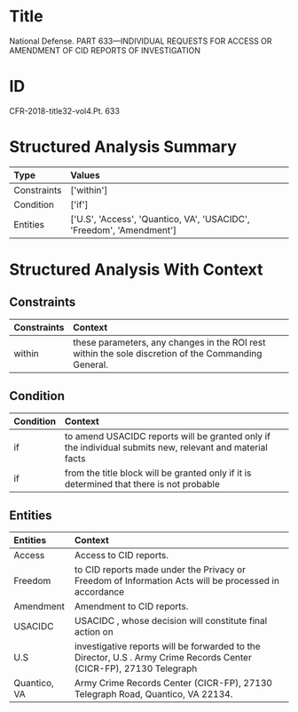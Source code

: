 # Title

 National Defense. PART 633—INDIVIDUAL REQUESTS FOR ACCESS OR AMENDMENT OF CID REPORTS OF INVESTIGATION


# ID

 CFR-2018-title32-vol4.Pt. 633


# Structured Analysis Summary

| Type        | Values                                                               |
|:------------|:---------------------------------------------------------------------|
| Constraints | ['within']                                                           |
| Condition   | ['if']                                                               |
| Entities    | ['U.S', 'Access', 'Quantico, VA', 'USACIDC', 'Freedom', 'Amendment'] |


# Structured Analysis With Context

 


## Constraints

| Constraints   | Context                                                                                              |
|:--------------|:-----------------------------------------------------------------------------------------------------|
| within        | these parameters, any changes in the ROI rest within  the sole discretion of the Commanding General. |


## Condition

| Condition   | Context                                                                                                  |
|:------------|:---------------------------------------------------------------------------------------------------------|
| if          | to amend USACIDC reports will be granted only if the individual submits new, relevant and material facts |
| if          | from the title block will be granted only if it is determined that there is not probable                 |


## Entities

| Entities     | Context                                                                                                             |
|:-------------|:--------------------------------------------------------------------------------------------------------------------|
| Access       | Access  to CID reports.                                                                                             |
| Freedom      | to CID reports made under the Privacy or Freedom of Information Acts will be processed in accordance                |
| Amendment    | Amendment  to CID reports.                                                                                          |
| USACIDC      | USACIDC , whose decision will constitute final action on                                                            |
| U.S          | investigative reports will be forwarded to the Director, U.S . Army Crime Records Center (CICR-FP), 27130 Telegraph |
| Quantico, VA | Army Crime Records Center (CICR-FP), 27130 Telegraph Road, Quantico, VA  22134.                                     |


